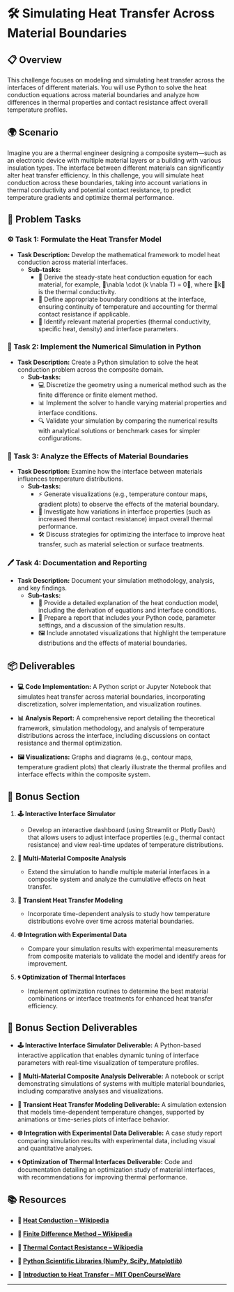# 🛠️ Simulating Heat Transfer Across Material Boundaries

## 📋 Overview
This challenge focuses on modeling and simulating heat transfer across the interfaces of different materials. You will use Python to solve the heat conduction equations across material boundaries and analyze how differences in thermal properties and contact resistance affect overall temperature profiles.

## 🌍 Scenario
Imagine you are a thermal engineer designing a composite system—such as an electronic device with multiple material layers or a building with various insulation types. The interface between different materials can significantly alter heat transfer efficiency. In this challenge, you will simulate heat conduction across these boundaries, taking into account variations in thermal conductivity and potential contact resistance, to predict temperature gradients and optimize thermal performance.

## 📝 Problem Tasks

### ⚙️ Task 1: Formulate the Heat Transfer Model
- **Task Description:** Develop the mathematical framework to model heat conduction across material interfaces.
  - **Sub-tasks:**
    - 📐 Derive the steady-state heat conduction equation for each material, for example, \nabla \cdot (k \nabla T) = 0, where k is the thermal conductivity.
    - 🧮 Define appropriate boundary conditions at the interface, ensuring continuity of temperature and accounting for thermal contact resistance if applicable.
    - 🔧 Identify relevant material properties (thermal conductivity, specific heat, density) and interface parameters.

### 🔬 Task 2: Implement the Numerical Simulation in Python
- **Task Description:** Create a Python simulation to solve the heat conduction problem across the composite domain.
  - **Sub-tasks:**
    - 💻 Discretize the geometry using a numerical method such as the finite difference or finite element method.
    - 📊 Implement the solver to handle varying material properties and interface conditions.
    - 🔍 Validate your simulation by comparing the numerical results with analytical solutions or benchmark cases for simpler configurations.

### 🔧 Task 3: Analyze the Effects of Material Boundaries
- **Task Description:** Examine how the interface between materials influences temperature distributions.
  - **Sub-tasks:**
    - ⚡ Generate visualizations (e.g., temperature contour maps, gradient plots) to observe the effects of the material boundary.
    - 🔄 Investigate how variations in interface properties (such as increased thermal contact resistance) impact overall thermal performance.
    - 🛠️ Discuss strategies for optimizing the interface to improve heat transfer, such as material selection or surface treatments.

### 🖊️ Task 4: Documentation and Reporting
- **Task Description:** Document your simulation methodology, analysis, and key findings.
  - **Sub-tasks:**
    - 📄 Provide a detailed explanation of the heat conduction model, including the derivation of equations and interface conditions.
    - 📝 Prepare a report that includes your Python code, parameter settings, and a discussion of the simulation results.
    - 🖼️ Include annotated visualizations that highlight the temperature distributions and the effects of material boundaries.

## 📦 Deliverables
- **💻 Code Implementation:**
  A Python script or Jupyter Notebook that simulates heat transfer across material boundaries, incorporating discretization, solver implementation, and visualization routines.

- **📊 Analysis Report:**
  A comprehensive report detailing the theoretical framework, simulation methodology, and analysis of temperature distributions across the interface, including discussions on contact resistance and thermal optimization.

- **🖼️ Visualizations:**
  Graphs and diagrams (e.g., contour maps, temperature gradient plots) that clearly illustrate the thermal profiles and interface effects within the composite system.

## 🎁 Bonus Section
1. **🕹️ Interactive Interface Simulator**
   - Develop an interactive dashboard (using Streamlit or Plotly Dash) that allows users to adjust interface properties (e.g., thermal contact resistance) and view real-time updates of temperature distributions.

2. **🧮 Multi-Material Composite Analysis**
   - Extend the simulation to handle multiple material interfaces in a composite system and analyze the cumulative effects on heat transfer.

3. **🔄 Transient Heat Transfer Modeling**
   - Incorporate time-dependent analysis to study how temperature distributions evolve over time across material boundaries.

4. **🌐 Integration with Experimental Data**
   - Compare your simulation results with experimental measurements from composite materials to validate the model and identify areas for improvement.

5. **🌀 Optimization of Thermal Interfaces**
   - Implement optimization routines to determine the best material combinations or interface treatments for enhanced heat transfer efficiency.

## 🏅 Bonus Section Deliverables
- **🕹️ Interactive Interface Simulator Deliverable:**
  A Python-based interactive application that enables dynamic tuning of interface parameters with real-time visualization of temperature profiles.

- **🧮 Multi-Material Composite Analysis Deliverable:**
  A notebook or script demonstrating simulations of systems with multiple material boundaries, including comparative analyses and visualizations.

- **🔄 Transient Heat Transfer Modeling Deliverable:**
  A simulation extension that models time-dependent temperature changes, supported by animations or time-series plots of interface behavior.

- **🌐 Integration with Experimental Data Deliverable:**
  A case study report comparing simulation results with experimental data, including visual and quantitative analyses.

- **🌀 Optimization of Thermal Interfaces Deliverable:**
  Code and documentation detailing an optimization study of material interfaces, with recommendations for improving thermal performance.

## 📚 Resources

- **🔗 [Heat Conduction – Wikipedia](https://en.wikipedia.org/wiki/Heat_conduction)**

- **🔗 [Finite Difference Method – Wikipedia](https://en.wikipedia.org/wiki/Finite_difference_method)**

- **🔗 [Thermal Contact Resistance – Wikipedia](https://en.wikipedia.org/wiki/Thermal_resistance)**

- **🔗 [Python Scientific Libraries (NumPy, SciPy, Matplotlib)](https://www.scipy.org/)**

- **🔗 [Introduction to Heat Transfer – MIT OpenCourseWare](https://ocw.mit.edu/courses/mechanical-engineering/2-51-intermediate-thermodynamics-spring-2013/)**

---

